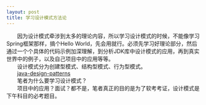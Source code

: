 ```yaml
---
layout: post
title: 学习设计模式方法论
---
```


&emsp;&emsp;因为设计模式牵涉到太多的理论内容，所以学习设计模式的时候，不能像学习Spring框架那样，搞个Hello World，先会用就行。必须先学习好理论部分，然后通过一个个具体的代码示例加深理解，到分析JDK库中设计模式的应用，再到真实世界中的例子，以及自己项目中的应用等等。<br/>
&emsp;&emsp;设计模式分为创建型模式、结构型模式、行为型模式。<br/>
&emsp;&emsp;[java-design-patterns](https://github.com/iluwatar/java-design-patterns)<br/>
&emsp;&emsp;笔者为什么要学习设计模式？<br/>
&emsp;&emsp;项目中的应用？面试？都不是，笔者真正的目的是为了软考考证，设计模式是下午科目的必考题目。<br/>

